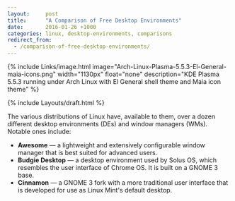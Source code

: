 ```yaml
---
layout:     post
title:      "A Comparison of Free Desktop Environments"
date:       2016-01-26 +1000
categories: linux, desktop-environments, comparisons
redirect_from:
  - /comparison-of-free-desktop-environments/
---
```


{% include Links/image.html image="Arch-Linux-Plasma-5.5.3-El-General-maia-icons.png" width="1130px" float="none" description="KDE Plasma 5.5.3 running under Arch Linux with El General shell theme and Maia icon theme" %}

{% include Layouts/draft.html %}

The various distributions of Linux have, available to them, over a dozen different desktop environments (DEs) and window managers (WMs). Notable ones include:
* **Awesome** &mdash; a lightweight and extensively configurable window manager that is best suited for advanced users.
* **Budgie Desktop** &mdash; a desktop environment used by Solus OS, which resembles the user interface of Chrome OS. It is built on a GNOME 3 base.
* **Cinnamon** &mdash; a GNOME 3 fork with a more traditional user interface that is developed for use as Linux Mint's default desktop.
